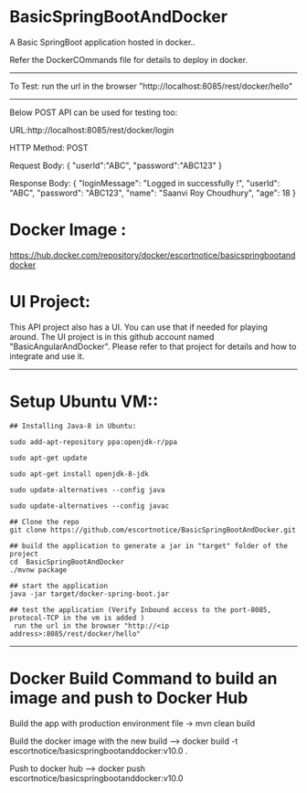 # BasicSpringBootAndDocker
A Basic SpringBoot application hosted in docker..

Refer the DockerCOmmands file for details to deploy in docker.

------------------------------------------------------------------------
To Test:
run the url in the browser "http://localhost:8085/rest/docker/hello"

------------------------------------------------------------------------

Below POST API can be used for testing too:

URL:http://localhost:8085/rest/docker/login

HTTP Method: POST

Request Body: 
{
	"userId":"ABC",
	"password":"ABC123"
}

Response Body: 
{
    "loginMessage": "Logged in successfully !",
    "userId": "ABC",
    "password": "ABC123",
    "name": "Saanvi Roy Choudhury",
    "age": 18 
}

# Docker Image :

https://hub.docker.com/repository/docker/escortnotice/basicspringbootanddocker

# UI Project:

This API project also has a UI. You can use that if needed for playing around. The UI project is in this github account
named "BasicAngularAndDocker". Please refer to that project for details and how to integrate and use it.

-----------------------------------------------------------------------
# Setup Ubuntu VM::
	## Installing Java-8 in Ubuntu: 

	sudo add-apt-repository ppa:openjdk-r/ppa

	sudo apt-get update

	sudo apt-get install openjdk-8-jdk

	sudo update-alternatives --config java

	sudo update-alternatives --config javac

	## Clone the repo
	git clone https://github.com/escortnotice/BasicSpringBootAndDocker.git

	## build the application to generate a jar in "target" folder of the project
	cd  BasicSpringBootAndDocker
	./mvnw package

	## start the application
	java -jar target/docker-spring-boot.jar 

	## test the application (Verify Inbound access to the port-8085, protocol-TCP in the vm is added ) 
	 run the url in the browser "http://<ip address>:8085/rest/docker/hello"

----------------------------------------------------------------------

# Docker Build Command to build an image and push to Docker Hub

Build the app with production environment file -> mvn clean build 

Build the docker image with the new build --> docker build -t escortnotice/basicspringbootanddocker:v10.0 .

Push to docker hub --> docker push escortnotice/basicspringbootanddocker:v10.0


